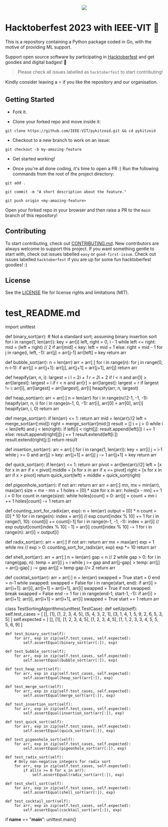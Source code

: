 <p align="center">
<img src="https://files.ieeevit.org/Hacktoberfest-23/Pykitzoid.png">
</p>

# Hacktoberfest 2023 with IEEE-VIT :blue_heart:

This is a repository containing a Python package coded in Go, with the motive of providing ML support.

Support open source software by participating in [Hacktoberfest](https://hacktoberfest.digitalocean.com) and get goodies and digital badges! :blue_heart:

> Please check all issues labelled as `hacktoberfest` to start contributing!

Kindly consider leaving a :star: if you like the repository and our organisation.

## Getting Started

- Fork it.

- Clone your forked repo and move inside it:

`git clone https://github.com/IEEE-VIT/pykitzoid.git && cd pykitzoid`

- Checkout to a new branch to work on an issue:

`git checkout -b my-amazing-feature`

- Get started working!

- Once you're all done coding, it's time to open a PR :)
  Run the following commands from the root of the project directory:

`git add .`

`git commit -m "A short description about the feature."`

`git push origin <my-amazing-feature>`

Open your forked repo in your browser and then raise a PR to the `main` branch of this repository!

## Contributing

To start contributing, check out [CONTRIBUTING.md](https://github.com/IEEE-VIT/ToDo-iOS/blob/master/contributing.md). New contributors are always welcome to support this project. If you want something gentle to start with, check out issues labelled `easy` or `good-first-issue`. Check out issues labelled `hacktoberfest` if you are up for some fun hacktoberfest goodies! :)

## License

See the [LICENSE](https://github.com/kitrak-rev/pykitzoid/blob/main/LICENSE) file for license rights and limitations (MIT).

# test_README.md

import unittest

def binary_sort(arr):
    # Not a standard sort; assuming binary insertion sort
    for i in range(1, len(arr)):
        key = arr[i]
        left, right = 0, i - 1
        while left <= right:
            mid = (left + right) // 2
            if arr[mid] < key:
                left = mid + 1
            else:
                right = mid - 1
        for j in range(i, left, -1):
            arr[j] = arr[j-1]
        arr[left] = key
    return arr

def bubble_sort(arr):
    n = len(arr)
    arr = arr[:]
    for i in range(n):
        for j in range(0, n-i-1):
            if arr[j] > arr[j+1]:
                arr[j], arr[j+1] = arr[j+1], arr[j]
    return arr

def heapify(arr, n, i):
    largest = i
    l = 2*i + 1
    r = 2*i + 2
    if l < n and arr[l] > arr[largest]:
        largest = l
    if r < n and arr[r] > arr[largest]:
        largest = r
    if largest != i:
        arr[i], arr[largest] = arr[largest], arr[i]
        heapify(arr, n, largest)

def heap_sort(arr):
    arr = arr[:]
    n = len(arr)
    for i in range(n//2-1, -1, -1):
        heapify(arr, n, i)
    for i in range(n-1, 0, -1):
        arr[i], arr[0] = arr[0], arr[i]
        heapify(arr, i, 0)
    return arr

def merge_sort(arr):
    if len(arr) <= 1:
        return arr
    mid = len(arr)//2
    left = merge_sort(arr[:mid])
    right = merge_sort(arr[mid:])
    result = []
    i = j = 0
    while i < len(left) and j < len(right):
        if left[i] < right[j]:
            result.append(left[i])
            i += 1
        else:
            result.append(right[j])
            j += 1
    result.extend(left[i:])
    result.extend(right[j:])
    return result

def insertion_sort(arr):
    arr = arr[:]
    for i in range(1, len(arr)):
        key = arr[i]
        j = i-1
        while j >= 0 and arr[j] > key:
            arr[j+1] = arr[j]
            j -= 1
        arr[j+1] = key
    return arr

def quick_sort(arr):
    if len(arr) <= 1:
        return arr
    pivot = arr[len(arr)//2]
    left = [x for x in arr if x < pivot]
    middle = [x for x in arr if x == pivot]
    right = [x for x in arr if x > pivot]
    return quick_sort(left) + middle + quick_sort(right)

def pigeonhole_sort(arr):
    if not arr:
        return arr
    arr = arr[:]
    mn, mx = min(arr), max(arr)
    size = mx - mn + 1
    holes = [0] * size
    for x in arr:
        holes[x - mn] += 1
    i = 0
    for count in range(size):
        while holes[count] > 0:
            arr[i] = count + mn
            i += 1
            holes[count] -= 1
    return arr

def counting_sort_for_radix(arr, exp):
    n = len(arr)
    output = [0] * n
    count = [0] * 10
    for i in range(n):
        index = arr[i] // exp
        count[index % 10] += 1
    for i in range(1, 10):
        count[i] += count[i-1]
    for i in range(n-1, -1, -1):
        index = arr[i] // exp
        output[count[index % 10] - 1] = arr[i]
        count[index % 10] -= 1
    for i in range(n):
        arr[i] = output[i]

def radix_sort(arr):
    arr = arr[:]
    if not arr:
        return arr
    mx = max(arr)
    exp = 1
    while mx // exp > 0:
        counting_sort_for_radix(arr, exp)
        exp *= 10
    return arr

def shell_sort(arr):
    arr = arr[:]
    n = len(arr)
    gap = n // 2
    while gap > 0:
        for i in range(gap, n):
            temp = arr[i]
            j = i
            while j >= gap and arr[j-gap] > temp:
                arr[j] = arr[j-gap]
                j -= gap
            arr[j] = temp
        gap //= 2
    return arr

def cocktail_sort(arr):
    arr = arr[:]
    n = len(arr)
    swapped = True
    start = 0
    end = n-1
    while swapped:
        swapped = False
        for i in range(start, end):
            if arr[i] > arr[i+1]:
                arr[i], arr[i+1] = arr[i+1], arr[i]
                swapped = True
        if not swapped:
            break
        swapped = False
        end -= 1
        for i in range(end-1, start-1, -1):
            if arr[i] > arr[i+1]:
                arr[i], arr[i+1] = arr[i+1], arr[i]
                swapped = True
        start += 1
    return arr

class TestSortingAlgorithms(unittest.TestCase):
    def setUp(self):
        self.test_cases = [
            [],
            [1],
            [1, 2, 3, 4, 5],
            [5, 4, 3, 2, 1],
            [3, 1, 4, 1, 5, 9, 2, 6, 5, 3, 5]
        ]
        self.expected = [
            [],
            [1],
            [1, 2, 3, 4, 5],
            [1, 2, 3, 4, 5],
            [1, 1, 2, 3, 3, 4, 5, 5, 5, 6, 9]
        ]

    def test_binary_sort(self):
        for arr, exp in zip(self.test_cases, self.expected):
            self.assertEqual(binary_sort(arr[:]), exp)

    def test_bubble_sort(self):
        for arr, exp in zip(self.test_cases, self.expected):
            self.assertEqual(bubble_sort(arr[:]), exp)

    def test_heap_sort(self):
        for arr, exp in zip(self.test_cases, self.expected):
            self.assertEqual(heap_sort(arr[:]), exp)

    def test_merge_sort(self):
        for arr, exp in zip(self.test_cases, self.expected):
            self.assertEqual(merge_sort(arr[:]), exp)

    def test_insertion_sort(self):
        for arr, exp in zip(self.test_cases, self.expected):
            self.assertEqual(insertion_sort(arr[:]), exp)

    def test_quick_sort(self):
        for arr, exp in zip(self.test_cases, self.expected):
            self.assertEqual(quick_sort(arr[:]), exp)

    def test_pigeonhole_sort(self):
        for arr, exp in zip(self.test_cases, self.expected):
            self.assertEqual(pigeonhole_sort(arr[:]), exp)

    def test_radix_sort(self):
        # Only non-negative integers for radix sort
        for arr, exp in zip(self.test_cases, self.expected):
            if all(x >= 0 for x in arr):
                self.assertEqual(radix_sort(arr[:]), exp)

    def test_shell_sort(self):
        for arr, exp in zip(self.test_cases, self.expected):
            self.assertEqual(shell_sort(arr[:]), exp)

    def test_cocktail_sort(self):
        for arr, exp in zip(self.test_cases, self.expected):
            self.assertEqual(cocktail_sort(arr[:]), exp)

if __name__ == "__main__":
    unittest.main()